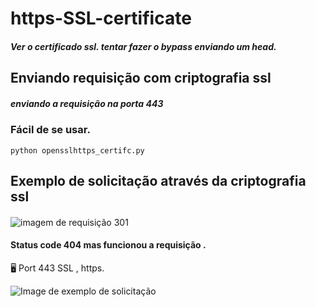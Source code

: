 # https-SSL-certificate
##### Ver o certificado ssl. tentar fazer o bypass enviando um head.

## Enviando requisição com criptografia ssl 
##### enviando a requisição na porta 443


### Fácil de se usar.


``` python opensslhttps_certifc.py ```

## Exemplo de solicitação através da criptografia ssl 
#### 
![imagem de requisição 301](https://github.com/c028yl4nl1/https-SSL-certificate-/blob/main/Screenshot_20221019-112340~3.png)

#### Status code 404 mas funcionou a requisição .

🖥️ Port 443 SSL , https.

![Image de exemplo de solicitação ](https://github.com/c028yl4nl1/https-SSL-certificate-/blob/main/Screenshot_20221019-112340~3.png)
